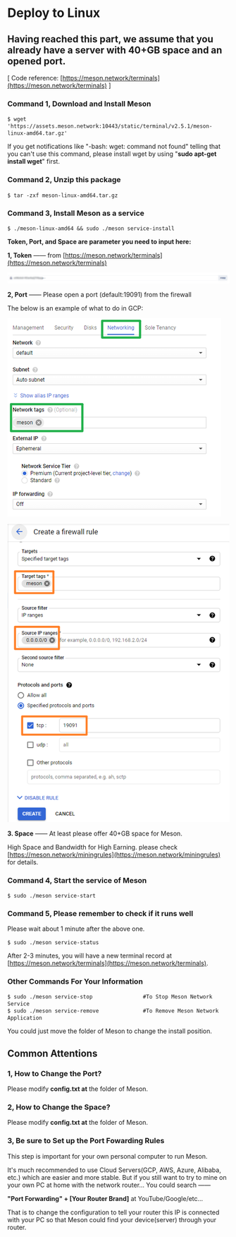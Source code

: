 # Deploy to Linux

## Having reached this part, we assume that you already have a server with 40+GB space and an opened port.

\[ Code reference: [https://meson.network/terminals](https://meson.network/terminals) \]

### Command 1, Download and Install Meson

```text
$ wget 'https://assets.meson.network:10443/static/terminal/v2.5.1/meson-linux-amd64.tar.gz'
```

If you get notifications like "-bash: wget: command not found" telling that you can't use this command, please install wget by using "**sudo apt-get install wget**" first.

### Command 2, Unzip this package

```text
$ tar -zxf meson-linux-amd64.tar.gz
```

### Command 3, Install Meson as a service

```text
$ ./meson-linux-amd64 && sudo ./meson service-install

```

**Token, Port, and Space are parameter you need to input here:**

**1, Token** —— from [https://meson.network/terminals](https://meson.network/terminals)

![Please input your own Token. This is your ID.](../.gitbook/assets/image%20%288%29.png)

**2, Port** —— Please open a port \(default:19091\) from the firewall

The below is an example of what to do in GCP:

![](../.gitbook/assets/image%20%285%29.png)

![](../.gitbook/assets/image%20%283%29.png)

**3. Space** —— At least please offer 40+GB space for Meson.

High Space and Bandwidth for High Earning. please check [https://meson.network/miningrules](https://meson.network/miningrules) for details.

### Command 4, Start the service of Meson

```text
$ sudo ./meson service-start
```

### Command 5, Please remember to check if it runs well

Please wait about 1 minute after the above one.

```text
$ sudo ./meson service-status
```

After 2-3 minutes, you will have a new terminal record at [https://meson.network/terminals](https://meson.network/terminals).

### **Other Commands For Your Information**

```text
$ sudo ./meson service-stop                #To Stop Meson Network Service
$ sudo ./meson service-remove              #To Remove Meson Network Application
```

You could just move the folder of Meson to change the install position.

## Common Attentions

### 1, How to **Change the Port**?

Please modify **config.txt at** the folder of Meson.

### 2, How to **Change the Space**?

Please modify **config.txt at** the folder of Meson.

### 3, Be sure to **Set up the Port Fowarding Rules**

This step is important for your own personal computer to run Meson.

It's much recommended to use Cloud Servers\(GCP, AWS, Azure, Alibaba, etc.\) which are easier and more stable. But if you still want to try to mine on your own PC at home with the network router... You could search —— 

**"Port Forwarding" + \[Your Router Brand\]**                          at YouTube/Google/etc...

That is to change the configuration to tell your router this IP is connected with your PC so that Meson could find your device\(server\) through your router.


